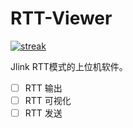 # RTT-Viewer

[![streak](https://codeium.com/badges/v2/user/main/streak)](https://codeium.com/profile/main)

Jlink RTT模式的上位机软件。

* [ ] RTT 输出
* [ ] RTT 可视化
* [ ] RTT 发送
